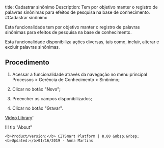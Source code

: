 title: Cadastrar sinônimo
Description: Tem por objetivo manter o registro de palavras sinônimas para efeitos de pesquisa na base de conhecimento.
#Cadastrar sinônimo

Esta funcionalidade tem por objetivo manter o registro de palavras sinônimas
para efeitos de pesquisa na base de conhecimento.

Esta funcionalidade disponibiliza ações diversas, tais como, incluir, alterar e
excluir palavras sinônimas.

Procedimento
----------------

1.  Acessar a funcionalidade através da navegação no menu principal Processos \>
    Gerência de Conhecimento \> Sinônimo;

2.  Clicar no botão "Novo";

3.  Preencher os campos disponibilizados;

4.  Clicar no botão "Gravar".



<i class='fa fa-youtube-play  fa-2x' style='color:#97ce17;vertical-align: middle;'> </i> [Video Library](https://www.youtube.com/playlist?list=PLB5qK2uzf2RMbaWr-pRsc9bsaVnc_xTzd)'

!!! tip "About"

    <b>Product/Version:</b> CITSmart Platform | 8.00 &nbsp;&nbsp;
    <b>Updated:</b>01/16/2019 - Anna Martins
